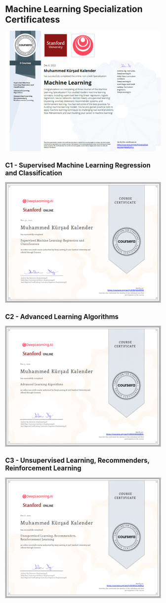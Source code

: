 # Machine Learning Specialization Certificatess

![](/Certifications/Machine-Learning-Specialization/helper/fullcertificate.PNG)

## C1 - Supervised Machine Learning Regression and Classification

![](/Certifications/Machine-Learning-Specialization/helper/c1certificate.PNG)

## C2 - Advanced Learning Algorithms

![](/Certifications/Machine-Learning-Specialization/helper/c2certificate.PNG)

## C3 - Unsupervised Learning, Recommenders, Reinforcement Learning

![](/Certifications/Machine-Learning-Specialization/helper/c3certificate.PNG)
